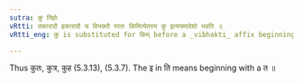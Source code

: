 ```yaml
---
sutra: कु तिहोः
vRtti: तकारादौ हकारादौ च विभक्तौ परतः किमित्येतस्य कु इत्ययमादेशो भवति ॥
vRtti_eng: कु is substituted for किम् before a _vibhakti_ affix beginning with a त or a ह ॥

---
```

Thus कुतः, कुत्र, कुह (5.3.13), (5.3.7). The इ in ति means beginning with a त ॥